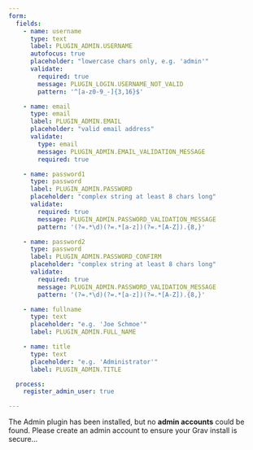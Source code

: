 ```yaml
---
form:
  fields:
    - name: username
      type: text
      label: PLUGIN_ADMIN.USERNAME
      autofocus: true
      placeholder: "lowercase chars only, e.g. 'admin'"
      validate:
        required: true
        message: PLUGIN_LOGIN.USERNAME_NOT_VALID
        pattern: '^[a-z0-9_-]{3,16}$'

    - name: email
      type: email
      label: PLUGIN_ADMIN.EMAIL
      placeholder: "valid email address"
      validate:
        type: email
        message: PLUGIN_ADMIN.EMAIL_VALIDATION_MESSAGE
        required: true

    - name: password1
      type: password
      label: PLUGIN_ADMIN.PASSWORD
      placeholder: "complex string at least 8 chars long"
      validate:
        required: true
        message: PLUGIN_ADMIN.PASSWORD_VALIDATION_MESSAGE
        pattern: '(?=.*\d)(?=.*[a-z])(?=.*[A-Z]).{8,}'

    - name: password2
      type: password
      label: PLUGIN_ADMIN.PASSWORD_CONFIRM
      placeholder: "complex string at least 8 chars long"
      validate:
        required: true
        message: PLUGIN_ADMIN.PASSWORD_VALIDATION_MESSAGE
        pattern: '(?=.*\d)(?=.*[a-z])(?=.*[A-Z]).{8,}'

    - name: fullname
      type: text
      placeholder: "e.g. 'Joe Schmoe'"
      label: PLUGIN_ADMIN.FULL_NAME

    - name: title
      type: text
      placeholder: "e.g. 'Administrator'"
      label: PLUGIN_ADMIN.TITLE

  process:
    register_admin_user: true

---
```


The Admin plugin has been installed, but no **admin accounts** could be found. Please create an admin account to ensure your Grav install is secure...
